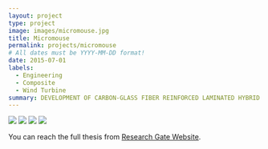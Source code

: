 ```yaml
---
layout: project
type: project
image: images/micromouse.jpg
title: Micromouse
permalink: projects/micromouse
# All dates must be YYYY-MM-DD format!
date: 2015-07-01
labels:
  - Engineering
  - Composite
  - Wind Turbine
summary: DEVELOPMENT OF CARBON-GLASS FIBER REINFORCED LAMINATED HYBRID COMPOSITES: APPLICATIONS IN OFFSHORE WIND TURBINE BLADES
---
```


<div class="ui small rounded images">
  <img class="ui image" src="../images/micromouse-robot.png">
  <img class="ui image" src="../images/micromouse-robot-2.jpg">
  <img class="ui image" src="../images/micromouse.jpg">
  <img class="ui image" src="../images/micromouse-circuit.png">
</div>

You can reach the full thesis from [Research Gate Website](http://dx.doi.org/10.13140/RG.2.2.26843.08483).




